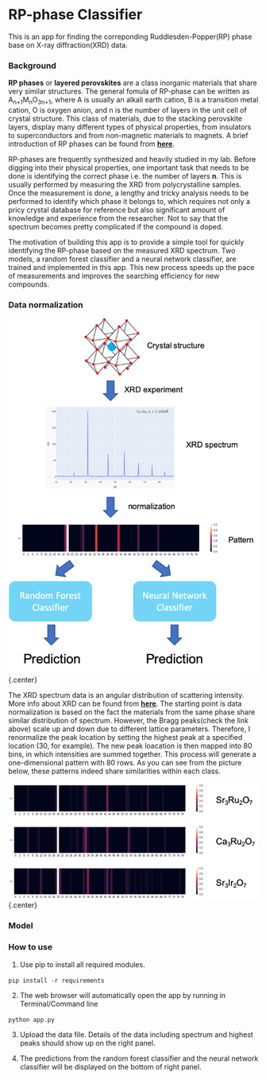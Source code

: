 # RP-phase Classifier

This is an app for finding the correponding Ruddlesden-Popper(RP) phase base on X-ray diffraction(XRD) data.

### Background

**RP phases** or **layered perovskites** are a class inorganic materials that share very similar structures. The general fomula of RP-phase can be written as A<sub>n+1</sub>M<sub>n</sub>O<sub>3n+1</sub>, where A is usually an alkali earth cation, B is a transition metal cation, O is oxygen anion, and n is the number of layers in the unit cell of crystal structure. This class of materials, due to the stacking perovskite layers, display many different types of physical properties, from insulators to superconductors and from non-magnetic materials to magnets. A brief introduction of RP phases can be found from **[here](https://en.wikipedia.org/wiki/Ruddlesden-Popper_phase)**.

RP-phases are frequently synthesized and heavily studied in my lab. Before digging into their physical properties, one important task that needs to be done is identifying the correct phase i.e. the number of layers **n**. This is usually performed by measuring the XRD from polycrystalline samples. Once the measurement is done, a lengthy and tricky analysis needs to be performed to identify which phase it belongs to, which requires not only a pricy crystal database for reference but also significant amount of knowledge and experience from the researcher. Not to say that the spectrum becomes pretty complicated if the compound is doped. 

The motivation of building this app is to provide a simple tool for quickly identifying the RP-phase based on the measured XRD spectrum. Two models, a random forest classifier and a neural network classifier, are trained and implemented in this app. This new process speeds up the pace of measurements and improves the searching efficiency for new compounds.


### Data normalization

![](assets/work_flow.png){.center}

The XRD spectrum data is an angular distribution of scattering intensity. More info about XRD can be found from **[here](https://neutrons.ornl.gov/sites/default/files/NX_Miller_2017.pdf)**. The starting point is data normalization is based on the fact the materials from the same phase share similar distribution of spectrum. However, the Bragg peaks(check the link above) scale up and down due to different lattice parameters. Therefore, I renormalize the peak location by setting the highest peak at a specified location (30, for example). The new peak loacation is then mapped into 80 bins, in which intensities are summed together. This process will generate a one-dimensional pattern with 80 rows. As you can see from the picture below, these patterns indeed share similarities within each class.

![](assets/pattern_comparison.png){.center}

### Model



### How to use

1. Use pip to install all required modules.

`pip install -r requirements`

2. The web browser will automatically open the app by running in Terminal/Command line

`python app.py`

3. Upload the data file. Details of the data including spectrum and highest peaks should show up on the right panel.

4. The predictions from the random forest classifier and the neural network classifier will be displayed on the bottom of right panel.
